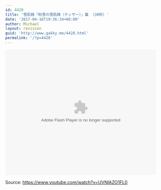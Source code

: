 ```yaml
---
id: 4428
title: '雪肌精「粉雪の雪肌精（ティザー）」篇 （30秒）'
date: '2017-04-16T19:36:34+08:00'
author: Michael
layout: revision
guid: 'http://www.gakky.me/4428.html'
permalink: '/?p=4428'
---
```


<embed height="400" src="http://www.tudou.com/v/L3mRR6yyorM/&bid=05&rpid=51229674&resourceId=51229674_05_05_99/v.swf" type="application/x-shockwave-flash" width="480"></embed>

Source: <https://www.youtube.com/watch?v=UVNlAZO1FL0>